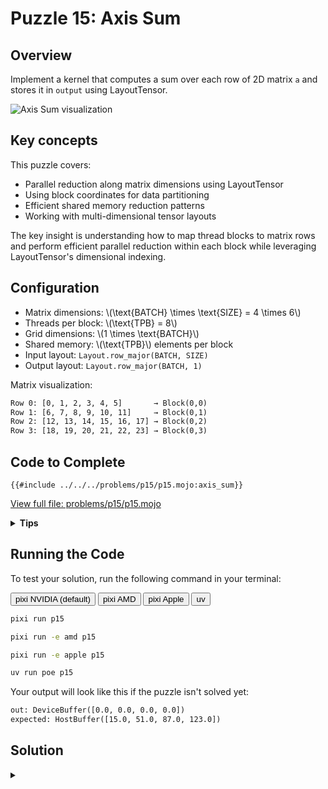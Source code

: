 # Puzzle 15: Axis Sum

## Overview

Implement a kernel that computes a sum over each row of 2D matrix `a` and stores it in `output` using LayoutTensor.

![Axis Sum visualization](./media/videos/720p30/puzzle_15_viz.gif)

## Key concepts

This puzzle covers:

- Parallel reduction along matrix dimensions using LayoutTensor
- Using block coordinates for data partitioning
- Efficient shared memory reduction patterns
- Working with multi-dimensional tensor layouts

The key insight is understanding how to map thread blocks to matrix rows and perform efficient parallel reduction within each block while leveraging LayoutTensor's dimensional indexing.

## Configuration

- Matrix dimensions: \\(\\text{BATCH} \\times \\text{SIZE} = 4 \\times 6\\)
- Threads per block: \\(\\text{TPB} = 8\\)
- Grid dimensions: \\(1 \\times \\text{BATCH}\\)
- Shared memory: \\(\\text{TPB}\\) elements per block
- Input layout: `Layout.row_major(BATCH, SIZE)`
- Output layout: `Layout.row_major(BATCH, 1)`

Matrix visualization:

```txt
Row 0: [0, 1, 2, 3, 4, 5]       → Block(0,0)
Row 1: [6, 7, 8, 9, 10, 11]     → Block(0,1)
Row 2: [12, 13, 14, 15, 16, 17] → Block(0,2)
Row 3: [18, 19, 20, 21, 22, 23] → Block(0,3)
```

## Code to Complete

```mojo
{{#include ../../../problems/p15/p15.mojo:axis_sum}}
```

<a href="{{#include ../_includes/repo_url.md}}/blob/main/problems/p15/p15.mojo" class="filename">View full file: problems/p15/p15.mojo</a>

<details>
<summary><strong>Tips</strong></summary>

<div class="solution-tips">

1. Use `batch = block_idx.y` to select row
2. Load elements: `cache[local_i] = a[batch, local_i]`
3. Perform parallel reduction with halving stride
4. Thread 0 writes final sum to `output[batch]`

</div>
</details>

## Running the Code

To test your solution, run the following command in your terminal:

<div class="code-tabs" data-tab-group="package-manager">
  <div class="tab-buttons">
    <button class="tab-button">pixi NVIDIA (default)</button>
    <button class="tab-button">pixi AMD</button>
    <button class="tab-button">pixi Apple</button>
    <button class="tab-button">uv</button>
  </div>
  <div class="tab-content">

```bash
pixi run p15
```

  </div>
  <div class="tab-content">

```bash
pixi run -e amd p15
```

  </div>
  <div class="tab-content">

```bash
pixi run -e apple p15
```

  </div>
  <div class="tab-content">

```bash
uv run poe p15
```

  </div>
</div>

Your output will look like this if the puzzle isn't solved yet:

```txt
out: DeviceBuffer([0.0, 0.0, 0.0, 0.0])
expected: HostBuffer([15.0, 51.0, 87.0, 123.0])
```

## Solution

<details class="solution-details">
<summary></summary>

```mojo
{{#include ../../../solutions/p15/p15.mojo:axis_sum_solution}}
```

<div class="solution-explanation">

The solution implements a parallel row-wise sum reduction for a 2D matrix using LayoutTensor. Here's a comprehensive breakdown:

### Matrix layout and block mapping

```txt
Input Matrix (4×6) with LayoutTensor:                Block Assignment:
[[ a[0,0]  a[0,1]  a[0,2]  a[0,3]  a[0,4]  a[0,5] ] → Block(0,0)
 [ a[1,0]  a[1,1]  a[1,2]  a[1,3]  a[1,4]  a[1,5] ] → Block(0,1)
 [ a[2,0]  a[2,1]  a[2,2]  a[2,3]  a[2,4]  a[2,5] ] → Block(0,2)
 [ a[3,0]  a[3,1]  a[3,2]  a[3,3]  a[3,4]  a[3,5] ] → Block(0,3)
```

### Parallel reduction process

1. **Initial Data Loading**:

   ```txt
   Block(0,0): cache = [a[0,0] a[0,1] a[0,2] a[0,3] a[0,4] a[0,5] * *]  // * = padding
   Block(0,1): cache = [a[1,0] a[1,1] a[1,2] a[1,3] a[1,4] a[1,5] * *]
   Block(0,2): cache = [a[2,0] a[2,1] a[2,2] a[2,3] a[2,4] a[2,5] * *]
   Block(0,3): cache = [a[3,0] a[3,1] a[3,2] a[3,3] a[3,4] a[3,5] * *]
   ```

2. **Reduction Steps** (for Block 0,0):

   ```txt
   Initial:  [0  1  2  3  4  5  *  *]
   Stride 4: [4  5  6  7  4  5  *  *]
   Stride 2: [10 12 6  7  4  5  *  *]
   Stride 1: [15 12 6  7  4  5  *  *]
   ```

### Key implementation features

1. **Layout Configuration**:
   - Input: row-major layout (BATCH × SIZE)
   - Output: row-major layout (BATCH × 1)
   - Each block processes one complete row

2. **Memory Access Pattern**:
   - LayoutTensor 2D indexing for input: `a[batch, local_i]`
   - Shared memory for efficient reduction
   - LayoutTensor 2D indexing for output: `output[batch, 0]`

3. **Parallel Reduction Logic**:

   ```mojo
   stride = TPB // 2
   while stride > 0:
       if local_i < stride:
           cache[local_i] += cache[local_i + stride]
       barrier()
       stride //= 2
   ```

   **Note**: This implementation has a potential race condition where threads simultaneously read from and write to shared memory during the same iteration. A safer approach would separate the read and write phases:

   ```mojo
   stride = TPB // 2
   while stride > 0:
       var temp_val: output.element_type = 0
       if local_i < stride:
           temp_val = cache[local_i + stride]  # Read phase
       barrier()
       if local_i < stride:
           cache[local_i] += temp_val  # Write phase
       barrier()
       stride //= 2
   ```

4. **Output Writing**:

   ```mojo
   if local_i == 0:
       output[batch, 0] = cache[0]  --> One result per batch
   ```

### Performance optimizations

1. **Memory Efficiency**:
   - Coalesced memory access through LayoutTensor
   - Shared memory for fast reduction
   - Single write per row result

2. **Thread Utilization**:
   - Perfect load balancing across rows
   - No thread divergence in main computation
   - Efficient parallel reduction pattern

3. **Synchronization**:
   - Minimal barriers (only during reduction)
   - Independent processing between rows
   - No inter-block communication needed
   - **Race condition consideration**: The current implementation may have read-write hazards during parallel reduction that could be resolved with explicit read-write phase separation

### Complexity analysis

- Time: \\(O(\log n)\\) per row, where n is row length
- Space: \\(O(TPB)\\) shared memory per block
- Total parallel time: \\(O(\log n)\\) with sufficient threads

</div>
</details>
